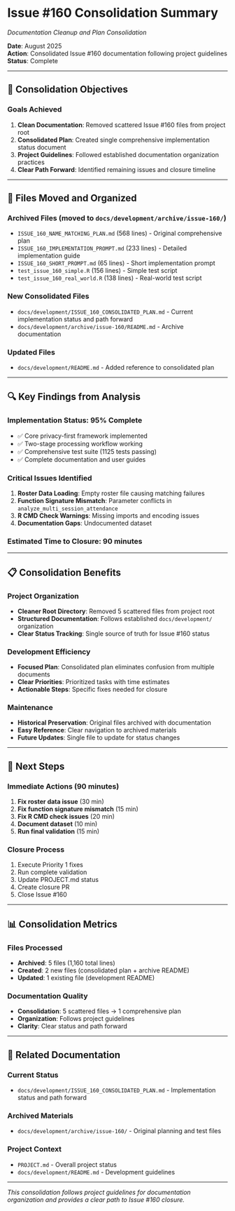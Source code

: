 # Issue #160 Consolidation Summary
*Documentation Cleanup and Plan Consolidation*

**Date**: August 2025  
**Action**: Consolidated Issue #160 documentation following project guidelines  
**Status**: Complete

---

## 🎯 **Consolidation Objectives**

### **Goals Achieved**
1. **Clean Documentation**: Removed scattered Issue #160 files from project root
2. **Consolidated Plan**: Created single comprehensive implementation status document
3. **Project Guidelines**: Followed established documentation organization practices
4. **Clear Path Forward**: Identified remaining issues and closure timeline

---

## 📁 **Files Moved and Organized**

### **Archived Files** (moved to `docs/development/archive/issue-160/`)
- `ISSUE_160_NAME_MATCHING_PLAN.md` (568 lines) - Original comprehensive plan
- `ISSUE_160_IMPLEMENTATION_PROMPT.md` (233 lines) - Detailed implementation guide
- `ISSUE_160_SHORT_PROMPT.md` (65 lines) - Short implementation prompt
- `test_issue_160_simple.R` (156 lines) - Simple test script
- `test_issue_160_real_world.R` (138 lines) - Real-world test script

### **New Consolidated Files**
- `docs/development/ISSUE_160_CONSOLIDATED_PLAN.md` - Current implementation status and path forward
- `docs/development/archive/issue-160/README.md` - Archive documentation

### **Updated Files**
- `docs/development/README.md` - Added reference to consolidated plan

---

## 🔍 **Key Findings from Analysis**

### **Implementation Status: 95% Complete**
- ✅ Core privacy-first framework implemented
- ✅ Two-stage processing workflow working
- ✅ Comprehensive test suite (1125 tests passing)
- ✅ Complete documentation and user guides

### **Critical Issues Identified**
1. **Roster Data Loading**: Empty roster file causing matching failures
2. **Function Signature Mismatch**: Parameter conflicts in `analyze_multi_session_attendance`
3. **R CMD Check Warnings**: Missing imports and encoding issues
4. **Documentation Gaps**: Undocumented dataset

### **Estimated Time to Closure**: 90 minutes

---

## 📋 **Consolidation Benefits**

### **Project Organization**
- **Cleaner Root Directory**: Removed 5 scattered files from project root
- **Structured Documentation**: Follows established `docs/development/` organization
- **Clear Status Tracking**: Single source of truth for Issue #160 status

### **Development Efficiency**
- **Focused Plan**: Consolidated plan eliminates confusion from multiple documents
- **Clear Priorities**: Prioritized tasks with time estimates
- **Actionable Steps**: Specific fixes needed for closure

### **Maintenance**
- **Historical Preservation**: Original files archived with documentation
- **Easy Reference**: Clear navigation to archived materials
- **Future Updates**: Single file to update for status changes

---

## 🎯 **Next Steps**

### **Immediate Actions** (90 minutes)
1. **Fix roster data issue** (30 min)
2. **Fix function signature mismatch** (15 min)
3. **Fix R CMD check issues** (20 min)
4. **Document dataset** (10 min)
5. **Run final validation** (15 min)

### **Closure Process**
1. Execute Priority 1 fixes
2. Run complete validation
3. Update PROJECT.md status
4. Create closure PR
5. Close Issue #160

---

## 📊 **Consolidation Metrics**

### **Files Processed**
- **Archived**: 5 files (1,160 total lines)
- **Created**: 2 new files (consolidated plan + archive README)
- **Updated**: 1 existing file (development README)

### **Documentation Quality**
- **Consolidation**: 5 scattered files → 1 comprehensive plan
- **Organization**: Follows project guidelines
- **Clarity**: Clear status and path forward

---

## 🔗 **Related Documentation**

### **Current Status**
- `docs/development/ISSUE_160_CONSOLIDATED_PLAN.md` - Implementation status and path forward

### **Archived Materials**
- `docs/development/archive/issue-160/` - Original planning and test files

### **Project Context**
- `PROJECT.md` - Overall project status
- `docs/development/README.md` - Development guidelines

---

*This consolidation follows project guidelines for documentation organization and provides a clear path to Issue #160 closure.*
